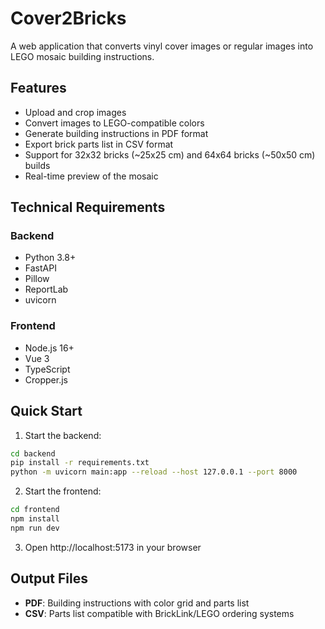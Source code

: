 # Cover2Bricks

A web application that converts vinyl cover images or regular images into LEGO mosaic building instructions.

## Features

- Upload and crop images
- Convert images to LEGO-compatible colors
- Generate building instructions in PDF format
- Export brick parts list in CSV format
- Support for 32x32 bricks (~25x25 cm) and 64x64 bricks (~50x50 cm) builds
- Real-time preview of the mosaic

## Technical Requirements

### Backend
- Python 3.8+
- FastAPI
- Pillow
- ReportLab
- uvicorn

### Frontend
- Node.js 16+
- Vue 3
- TypeScript
- Cropper.js

## Quick Start

1. Start the backend:
```bash
cd backend
pip install -r requirements.txt
python -m uvicorn main:app --reload --host 127.0.0.1 --port 8000
```

2. Start the frontend:
```bash
cd frontend
npm install
npm run dev
```

3. Open http://localhost:5173 in your browser

## Output Files

- **PDF**: Building instructions with color grid and parts list
- **CSV**: Parts list compatible with BrickLink/LEGO ordering systems
